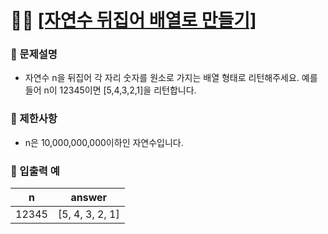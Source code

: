 # ✍🏻 <a href = "https://programmers.co.kr/learn/courses/30/lessons/12932" target=_blank >[자연수 뒤집어 배열로 만들기]</a>

### 📖 문제설명

- 자연수 n을 뒤집어 각 자리 숫자를 원소로 가지는 배열 형태로 리턴해주세요. 예를들어 n이 12345이면 [5,4,3,2,1]을 리턴합니다.

### 📖 제한사항

- n은 10,000,000,000이하인 자연수입니다.

### 📖 입출력 예

|   n   |     answer      |
| :---: | :-------------: |
| 12345 | [5, 4, 3, 2, 1] |
